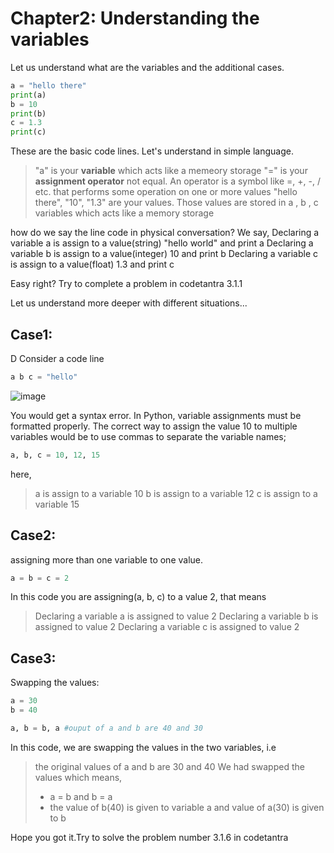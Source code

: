 # Chapter2: Understanding the variables
Let us understand what are the variables and the additional cases.
```py
a = "hello there"
print(a)
b = 10
print(b)
c = 1.3
print(c)
```
These are the basic code lines. Let's understand in simple language.

> "a" is your **variable** which acts like a memeory storage
> "=" is your **assignment operator** not equal. An operator is a symbol like =, +, -, / etc. that performs some operation on one or more values
> "hello there", "10", "1.3" are your values. Those values are stored in a , b , c variables which acts like a memory storage

how do we say the line code in physical conversation?
We say,
Declaring a variable a is assign to a value(string) "hello world" and print a
Declaring a variable b is assign to a value(integer) 10 and print b
Declaring a variable c is assign to a value(float) 1.3 and print c

Easy right? Try to complete a problem in codetantra 3.1.1

Let us understand more deeper with different situations...
## Case1:
D
Consider a code line
```py
a b c = "hello"
```
![image](https://github.com/user-attachments/assets/3351c1e5-95cf-46e5-95af-5593b7e40e73)

You would get a syntax error. In Python, variable assignments must be formatted properly. The correct way to assign the value 10 to multiple variables would be to use commas to separate the variable names;
```py
a, b, c = 10, 12, 15
```
here,
> a is assign to a variable 10
> b is assign to a variable 12
> c is assign to a variable 15

## Case2:
assigning more than one variable to one value.
```py
a = b = c = 2
```
In this code you are assigning(a, b, c) to a value 2, that means
> Declaring a variable a is assigned to value 2
> Declaring a variable b is assigned to value 2
> Declaring a variable c is assigned to value 2

## Case3:
Swapping the values:
```py
a = 30
b = 40

a, b = b, a #ouput of a and b are 40 and 30 
```
In this code, we are swapping the values in the two variables, i.e
> the original values of a and b are 30 and 40
> We had swapped the values which means,
> - a = b and b = a
> - the value of b(40) is given to variable a and value of a(30) is given to b

Hope you got it.Try to solve the problem number 3.1.6 in codetantra


